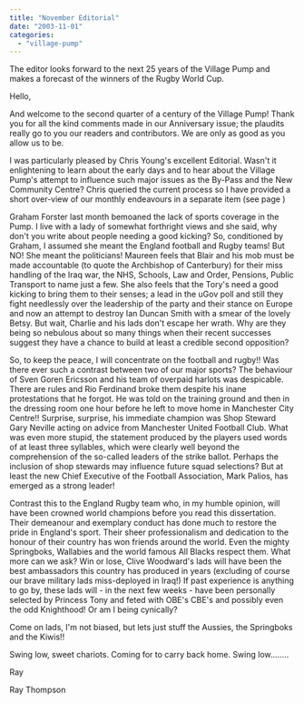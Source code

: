 ```yaml
---
title: "November Editorial"
date: "2003-11-01"
categories: 
  - "village-pump"
---
```


The editor looks forward to the next 25 years of the Village Pump and makes a forecast of the winners of the Rugby World Cup.

Hello,

And welcome to the second quarter of a century of the Village Pump! Thank you for all the kind comments made in our Anniversary issue; the plaudits really go to you our readers and contributors. We are only as good as you allow us to be.

I was particularly pleased by Chris Young's excellent Editorial. Wasn't it enlightening to learn about the early days and to hear about the Village Pump's attempt to influence such major issues as the By-Pass and the New Community Centre? Chris queried the current process so I have provided a short over-view of our monthly endeavours in a separate item (see page )

Graham Forster last month bemoaned the lack of sports coverage in the Pump. I live with a lady of somewhat forthright views and she said, why don't you write about people needing a good kicking? So, conditioned by Graham, I assumed she meant the England football and Rugby teams! But NO! She meant the politicians! Maureen feels that Blair and his mob must be made accountable (to quote the Archbishop of Canterbury) for their miss handling of the Iraq war, the NHS, Schools, Law and Order, Pensions, Public Transport to name just a few. She also feels that the Tory's need a good kicking to bring them to their senses; a lead in the uGov poll and still they fight needlessly over the leadership of the party and their stance on Europe and now an attempt to destroy Ian Duncan Smith with a smear of the lovely Betsy. But wait, Charlie and his lads don't escape her wrath. Why are they being so nebulous about so many things when their recent successes suggest they have a chance to build at least a credible second opposition?

So, to keep the peace, I will concentrate on the football and rugby!! Was there ever such a contrast between two of our major sports? The behaviour of Sven Goren Ericsson and his team of overpaid harlots was despicable. There are rules and Rio Ferdinand broke them despite his inane protestations that he forgot. He was told on the training ground and then in the dressing room one hour before he left to move home in Manchester City Centre!! Surprise, surprise, his immediate champion was Shop Steward Gary Neville acting on advice from Manchester United Football Club. What was even more stupid, the statement produced by the players used words of at least three syllables, which were clearly well beyond the comprehension of the so-called leaders of the strike ballot. Perhaps the inclusion of shop stewards may influence future squad selections? But at least the new Chief Executive of the Football Association, Mark Palios, has emerged as a strong leader!

Contrast this to the England Rugby team who, in my humble opinion, will have been crowned world champions before you read this dissertation. Their demeanour and exemplary conduct has done much to restore the pride in England's sport. Their sheer professionalism and dedication to the honour of their country has won friends around the world. Even the mighty Springboks, Wallabies and the world famous All Blacks respect them. What more can we ask? Win or lose, Clive Woodward's lads will have been the best ambassadors this country has produced in years (excluding of course our brave military lads miss-deployed in Iraq!) If past experience is anything to go by, these lads will - in the next few weeks - have been personally selected by Princess Tony and feted with OBE's CBE's and possibly even the odd Knighthood! Or am I being cynically?

Come on lads, I'm not biased, but lets just stuff the Aussies, the Springboks and the Kiwis!!

Swing low, sweet chariots. Coming for to carry back home. Swing low........

Ray

Ray Thompson
